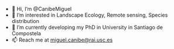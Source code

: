 - 👋 Hi, I’m @CanibeMiguel
- 👀 I’m interested in Landscape Ecology, Remote sensing, Species distribution
- 🌱 I’m currently developing my PhD in University in Santiago de Compostela
- 📫 Reach me at miguel.canibe@rai.usc.es
